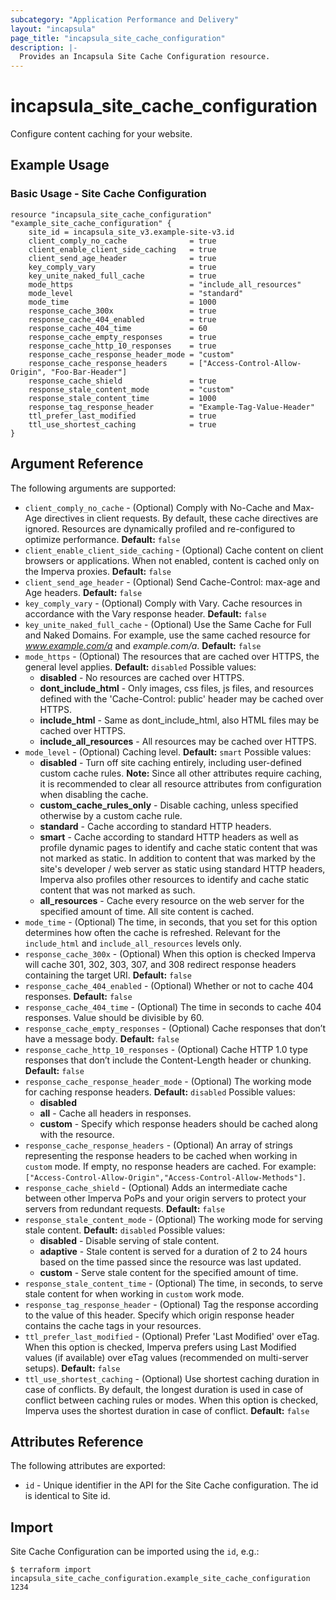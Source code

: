 ```yaml
---
subcategory: "Application Performance and Delivery"
layout: "incapsula"
page_title: "incapsula_site_cache_configuration"
description: |-
  Provides an Incapsula Site Cache Configuration resource.
---
```


# incapsula_site_cache_configuration

Configure content caching for your website.

## Example Usage

### Basic Usage - Site Cache Configuration

```hcl
resource "incapsula_site_cache_configuration" "example_site_cache_configuration" {
	site_id = incapsula_site_v3.example-site-v3.id
	client_comply_no_cache              = true
	client_enable_client_side_caching   = true
	client_send_age_header              = true
	key_comply_vary                     = true
	key_unite_naked_full_cache          = true
	mode_https                          = "include_all_resources"
	mode_level                          = "standard"
	mode_time                           = 1000
	response_cache_300x                 = true
	response_cache_404_enabled          = true
	response_cache_404_time             = 60
	response_cache_empty_responses      = true
	response_cache_http_10_responses    = true
	response_cache_response_header_mode = "custom"
	response_cache_response_headers     = ["Access-Control-Allow-Origin", "Foo-Bar-Header"]
	response_cache_shield               = true
	response_stale_content_mode         = "custom"
	response_stale_content_time         = 1000
	response_tag_response_header        = "Example-Tag-Value-Header"
	ttl_prefer_last_modified            = true
	ttl_use_shortest_caching            = true		
}
```

## Argument Reference

The following arguments are supported:

* `client_comply_no_cache` - (Optional) Comply with No-Cache and Max-Age directives in client requests. By default, these cache directives are ignored. Resources are dynamically profiled and re-configured to optimize performance. **Default:** `false`
* `client_enable_client_side_caching` - (Optional) Cache content on client browsers or applications. When not enabled, content is cached only on the Imperva proxies. **Default:** `false`
* `client_send_age_header` - (Optional) Send Cache-Control: max-age and Age headers. **Default:** `false`
* `key_comply_vary` - (Optional) Comply with Vary. Cache resources in accordance with the Vary response header. **Default:** `false`
* `key_unite_naked_full_cache` - (Optional) Use the Same Cache for Full and Naked Domains. For example, use the same cached resource for _www.example.com/a_ and _example.com/a_. **Default:** `false`
* `mode_https` - (Optional) The resources that are cached over HTTPS, the general level applies. **Default:** `disabled`
Possible values:
  * **disabled** - No resources are cached over HTTPS.
  * **dont_include_html** - Only images, css files, js files, and resources defined with the 'Cache-Control: public' header may be cached over HTTPS.
  * **include_html** - Same as dont_include_html, also HTML files may be cached over HTTPS.
  * **include_all_resources** - All resources may be cached over HTTPS.
* `mode_level` - (Optional) Caching level. **Default:** `smart` 
Possible values:
  * **disabled** - Turn off site caching entirely, including user-defined custom cache rules. **Note:** Since all other attributes require caching, it is recommended to clear all resource attributes from configuration when disabling the cache.
  * **custom_cache_rules_only** - Disable caching, unless specified otherwise by a custom cache rule.
  * **standard** - Cache according to standard HTTP headers.
  * **smart** - Cache according to standard HTTP headers as well as profile dynamic pages to identify and cache static content that was not marked as static. In addition to content that was marked by the site's developer / web server as static using standard HTTP headers, Imperva also profiles other resources to identify and cache static content that was not marked as such.
  * **all_resources** - Cache every resource on the web server for the specified amount of time. All site content is cached.
* `mode_time` - (Optional) The time, in seconds, that you set for this option determines how often the cache is refreshed. Relevant for the `include_html` and `include_all_resources` levels only.
* `response_cache_300x` - (Optional) When this option is checked Imperva will cache 301, 302, 303, 307, and 308 redirect response headers containing the target URI. **Default:** `false`
* `response_cache_404_enabled` - (Optional) Whether or not to cache 404 responses. **Default:** `false`
* `response_cache_404_time` - (Optional) The time in seconds to cache 404 responses. Value should be divisible by 60.
* `response_cache_empty_responses` - (Optional) Cache responses that don’t have a message body. **Default:** `false`
* `response_cache_http_10_responses` - (Optional) Cache HTTP 1.0 type responses that don’t include the Content-Length header or chunking. **Default:** `false`
* `response_cache_response_header_mode` - (Optional) The working mode for caching response headers. **Default:** `disabled`
Possible values:
  * **disabled**
  * **all** - Cache all headers in responses.
  * **custom** - Specify which response headers should be cached along with the resource.
* `response_cache_response_headers` - (Optional) An array of strings representing the response headers to be cached when working in `custom` mode. If empty, no response headers are cached.
For example: `["Access-Control-Allow-Origin","Access-Control-Allow-Methods"]`.
* `response_cache_shield` - (Optional) Adds an intermediate cache between other Imperva PoPs and your origin servers to protect your servers from redundant requests. **Default:** `false`
* `response_stale_content_mode` - (Optional) The working mode for serving stale content. **Default:** `disabled`
Possible values:
  * **disabled** - Disable serving of stale content.
  * **adaptive** - Stale content is served for a duration of 2 to 24 hours based on the time passed since the resource was last updated.
  * **custom** - Serve stale content for the specified amount of time.
* `response_stale_content_time` - (Optional) The time, in seconds, to serve stale content for when working in `custom` work mode.
* `response_tag_response_header` - (Optional) Tag the response according to the value of this header. Specify which origin response header contains the cache tags in your resources.
* `ttl_prefer_last_modified` - (Optional) Prefer 'Last Modified' over eTag. When this option is checked, Imperva prefers using Last Modified values (if available) over eTag values (recommended on multi-server setups). **Default:** `false`
* `ttl_use_shortest_caching` - (Optional) Use shortest caching duration in case of conflicts. By default, the longest duration is used in case of conflict between caching rules or modes. When this option is checked, Imperva uses the shortest duration in case of conflict. **Default:** `false`

## Attributes Reference

The following attributes are exported:

* `id` - Unique identifier in the API for the Site Cache configuration. The id is identical to Site id.

## Import

Site Cache Configuration can be imported using the `id`, e.g.:

```
$ terraform import incapsula_site_cache_configuration.example_site_cache_configuration 1234
```
